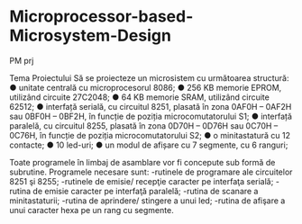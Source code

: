 # Microprocessor-based-Microsystem-Design
PM prj

Tema Proiectului
Să se proiecteze un microsistem cu următoarea structură:
● unitate centrală cu microprocesorul 8086;
● 256 KB memorie EPROM, utilizând circuite 27C2048;
● 64 KB memorie SRAM, utilizând circuite 62512;
● interfață serială, cu circuitul 8251, plasată în zona 0AF0H – 0AF2H sau 0BF0H – 0BF2H, în funcție
de poziția microcomutatorului S1;
● interfață paralelă, cu circuitul 8255, plasată în zona 0D70H – 0D76H sau 0C70H – 0C76H, în funcție
de poziția microcomutatorului S2;
● o minitastatură cu 12 contacte;
● 10 led-uri;
● un modul de afișare cu 7 segmente, cu 6 ranguri;

Toate programele în limbaj de asamblare vor fi concepute sub formă de
subrutine. Programele necesare sunt:
-rutinele de programare ale circuitelor 8251 şi 8255;
-rutinele de emisie/ recepţie caracter pe interfaţa serială;
-rutina de emisie caracter pe interfaţă paralelă;
-rutina de scanare a minitastaturii;
-rutina de aprindere/ stingere a unui led;
-rutina de afişare a unui caracter hexa pe un rang cu segmente.
